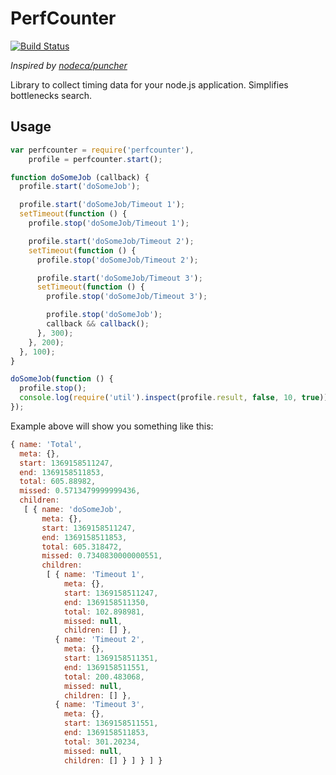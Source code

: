 PerfCounter
===========

[![Build Status](https://travis-ci.org/nailgun/node-perfcounter.png?branch=master)](https://travis-ci.org/nailgun/node-perfcounter)

*Inspired by [nodeca/puncher](https://github.com/nodeca/puncher)*

Library to collect timing data for your node.js application. Simplifies bottlenecks search.

Usage
-----

``` javascript
var perfcounter = require('perfcounter'),
    profile = perfcounter.start();

function doSomeJob (callback) {
  profile.start('doSomeJob');

  profile.start('doSomeJob/Timeout 1');
  setTimeout(function () {
    profile.stop('doSomeJob/Timeout 1');

    profile.start('doSomeJob/Timeout 2');
    setTimeout(function () {
      profile.stop('doSomeJob/Timeout 2');

      profile.start('doSomeJob/Timeout 3');
      setTimeout(function () {
        profile.stop('doSomeJob/Timeout 3');

        profile.stop('doSomeJob');
        callback && callback();
      }, 300);
    }, 200);
  }, 100);
}

doSomeJob(function () {
  profile.stop();
  console.log(require('util').inspect(profile.result, false, 10, true));
});
```

Example above will show you something like this:

``` javascript
{ name: 'Total',
  meta: {},
  start: 1369158511247,
  end: 1369158511853,
  total: 605.88982,
  missed: 0.5713479999999436,
  children: 
   [ { name: 'doSomeJob',
       meta: {},
       start: 1369158511247,
       end: 1369158511853,
       total: 605.318472,
       missed: 0.7340830000000551,
       children: 
        [ { name: 'Timeout 1',
            meta: {},
            start: 1369158511247,
            end: 1369158511350,
            total: 102.898981,
            missed: null,
            children: [] },
          { name: 'Timeout 2',
            meta: {},
            start: 1369158511351,
            end: 1369158511551,
            total: 200.483068,
            missed: null,
            children: [] },
          { name: 'Timeout 3',
            meta: {},
            start: 1369158511551,
            end: 1369158511853,
            total: 301.20234,
            missed: null,
            children: [] } ] } ] }
```
